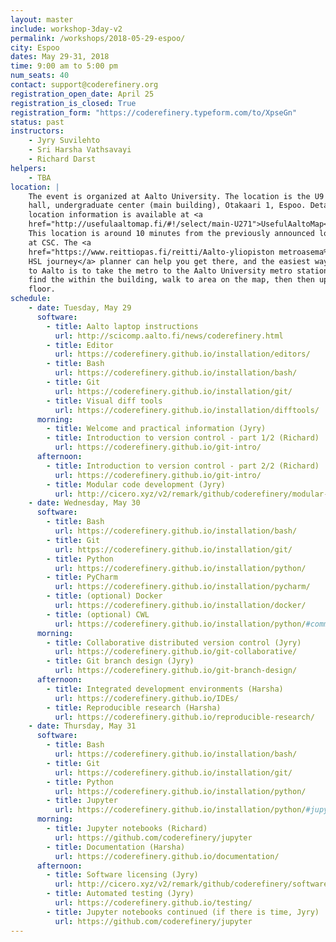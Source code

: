 ```yaml
---
layout: master
include: workshop-3day-v2
permalink: /workshops/2018-05-29-espoo/
city: Espoo
dates: May 29-31, 2018
time: 9:00 am to 5:00 pm
num_seats: 40
contact: support@coderefinery.org
registration_open_date: April 25
registration_is_closed: True
registration_form: "https://coderefinery.typeform.com/to/XpseGn"
status: past
instructors:
    - Jyry Suvilehto
    - Sri Harsha Vathsavayi
    - Richard Darst
helpers:
    - TBA
location: |
    The event is organized at Aalto University. The location is the U9 lecture
    hall, undergraduate center (main building), Otakaari 1, Espoo. Detailed
    location information is available at <a
    href="http://usefulaaltomap.fi/#!/select/main-U271">UsefulAaltoMap</a>.
    This location is around 10 minutes from the previously announced location
    at CSC. The <a
    href="https://www.reittiopas.fi/reitti/Aalto-yliopiston metroasema%2C Espoo%3A%3A60.1846%2C24.82554/Aalto%20undergraduate%20center,%20U271:%20U9%3A%3A60.187119%2C24.82928">
    HSL journey</a> planner can help you get there, and the easiest way to get
    to Aalto is to take the metro to the Aalto University metro station. To
    find the within the building, walk to area on the map, then then up to the second
    floor.
schedule:
    - date: Tuesday, May 29
      software:
        - title: Aalto laptop instructions
          url: http://scicomp.aalto.fi/news/coderefinery.html
        - title: Editor
          url: https://coderefinery.github.io/installation/editors/
        - title: Bash
          url: https://coderefinery.github.io/installation/bash/
        - title: Git
          url: https://coderefinery.github.io/installation/git/
        - title: Visual diff tools
          url: https://coderefinery.github.io/installation/difftools/
      morning:
        - title: Welcome and practical information (Jyry)
        - title: Introduction to version control - part 1/2 (Richard)
          url: https://coderefinery.github.io/git-intro/
      afternoon:
        - title: Introduction to version control - part 2/2 (Richard)
          url: https://coderefinery.github.io/git-intro/
        - title: Modular code development (Jyry)
          url: http://cicero.xyz/v2/remark/github/coderefinery/modular-code-development/master/talk.md/
    - date: Wednesday, May 30
      software:
        - title: Bash
          url: https://coderefinery.github.io/installation/bash/
        - title: Git
          url: https://coderefinery.github.io/installation/git/
        - title: Python
          url: https://coderefinery.github.io/installation/python/
        - title: PyCharm
          url: https://coderefinery.github.io/installation/pycharm/
        - title: (optional) Docker
          url: https://coderefinery.github.io/installation/docker/
        - title: (optional) CWL
          url: https://coderefinery.github.io/installation/python/#common-workflow-language-cwl
      morning:
        - title: Collaborative distributed version control (Jyry)
          url: https://coderefinery.github.io/git-collaborative/
        - title: Git branch design (Jyry)
          url: https://coderefinery.github.io/git-branch-design/
      afternoon:
        - title: Integrated development environments (Harsha)
          url: https://coderefinery.github.io/IDEs/
        - title: Reproducible research (Harsha)
          url: https://coderefinery.github.io/reproducible-research/
    - date: Thursday, May 31
      software:
        - title: Bash
          url: https://coderefinery.github.io/installation/bash/
        - title: Git
          url: https://coderefinery.github.io/installation/git/
        - title: Python
          url: https://coderefinery.github.io/installation/python/
        - title: Jupyter
          url: https://coderefinery.github.io/installation/python/#jupyter
      morning:
        - title: Jupyter notebooks (Richard)
          url: https://github.com/coderefinery/jupyter
        - title: Documentation (Harsha)
          url: https://coderefinery.github.io/documentation/
      afternoon:
        - title: Software licensing (Jyry)
          url: http://cicero.xyz/v2/remark/github/coderefinery/software-licensing/master/talk.md/
        - title: Automated testing (Jyry)
          url: https://coderefinery.github.io/testing/
        - title: Jupyter notebooks continued (if there is time, Jyry)
          url: https://github.com/coderefinery/jupyter
---
```

